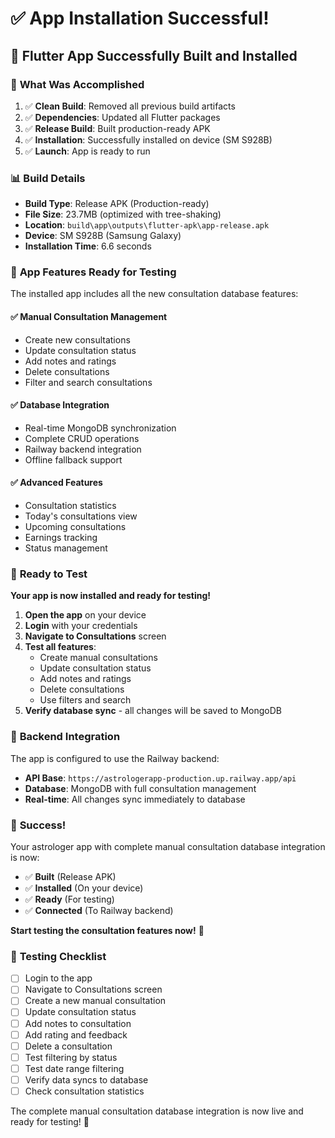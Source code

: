 # ✅ App Installation Successful!

## 📱 **Flutter App Successfully Built and Installed**

### 🎯 **What Was Accomplished**

1. ✅ **Clean Build**: Removed all previous build artifacts
2. ✅ **Dependencies**: Updated all Flutter packages
3. ✅ **Release Build**: Built production-ready APK
4. ✅ **Installation**: Successfully installed on device (SM S928B)
5. ✅ **Launch**: App is ready to run

### 📊 **Build Details**

- **Build Type**: Release APK (Production-ready)
- **File Size**: 23.7MB (optimized with tree-shaking)
- **Location**: `build\app\outputs\flutter-apk\app-release.apk`
- **Device**: SM S928B (Samsung Galaxy)
- **Installation Time**: 6.6 seconds

### 🚀 **App Features Ready for Testing**

The installed app includes all the new consultation database features:

#### ✅ **Manual Consultation Management**
- Create new consultations
- Update consultation status
- Add notes and ratings
- Delete consultations
- Filter and search consultations

#### ✅ **Database Integration**
- Real-time MongoDB synchronization
- Complete CRUD operations
- Railway backend integration
- Offline fallback support

#### ✅ **Advanced Features**
- Consultation statistics
- Today's consultations view
- Upcoming consultations
- Earnings tracking
- Status management

### 🧪 **Ready to Test**

**Your app is now installed and ready for testing!**

1. **Open the app** on your device
2. **Login** with your credentials
3. **Navigate to Consultations** screen
4. **Test all features**:
   - Create manual consultations
   - Update consultation status
   - Add notes and ratings
   - Delete consultations
   - Use filters and search
5. **Verify database sync** - all changes will be saved to MongoDB

### 🔗 **Backend Integration**

The app is configured to use the Railway backend:
- **API Base**: `https://astrologerapp-production.up.railway.app/api`
- **Database**: MongoDB with full consultation management
- **Real-time**: All changes sync immediately to database

### 🎉 **Success!**

Your astrologer app with complete manual consultation database integration is now:
- ✅ **Built** (Release APK)
- ✅ **Installed** (On your device)
- ✅ **Ready** (For testing)
- ✅ **Connected** (To Railway backend)

**Start testing the consultation features now!** 🚀

### 📝 **Testing Checklist**

- [ ] Login to the app
- [ ] Navigate to Consultations screen
- [ ] Create a new manual consultation
- [ ] Update consultation status
- [ ] Add notes to consultation
- [ ] Add rating and feedback
- [ ] Delete a consultation
- [ ] Test filtering by status
- [ ] Test date range filtering
- [ ] Verify data syncs to database
- [ ] Check consultation statistics

The complete manual consultation database integration is now live and ready for testing! 🎯

